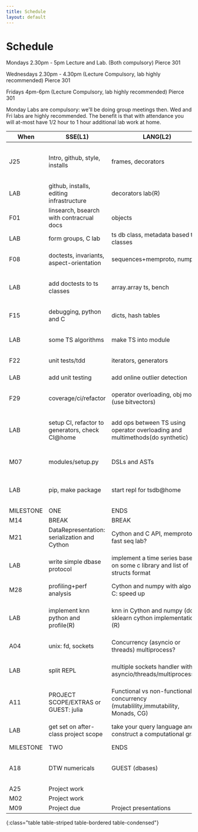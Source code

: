 ```yaml
---
title: Schedule
layout: default
---
```


# Schedule



Mondays 2.30pm - 5pm Lecture and Lab. (Both compulsory) Pierce 301

Wednesdays 2.30pm - 4.30pm (Lecture Compulsory, lab highly recommended) Pierce 301

Fridays 4pm-6pm (Lecture Compulsory, lab highly recommended) Pierce 301

Monday Labs are compulsory: we'll be doing group meetings then. Wed and Fri labs are highly recommended. The benefit is that with attendance you will at-most have 1/2 hour to 1 hour additional lab work at home.



| When      | SSE(L1)                                  | LANG(L2)                                 | DSA(L3)                                  | @home                                    |
| --------- | ---------------------------------------- | ---------------------------------------- | ---------------------------------------- | ---------------------------------------- |
| J25       | Intro, github, style, installs           | frames, decorators                       | computational models (recursive, iterative, div-conq) and O(n) |                                          |
| LAB       | github, installs, editing infrastructure | decorators lab(R)                        | fibonacci multiple ways(R)               |                                          |
| F01       | linsearch, bsearch with contracrual docs | objects                                  | lists+linkedlists, C                     |                                          |
| LAB       | form groups, C lab                       | ts db class, metadata based ts classes   | linked lists(R)                          | tsdb, ts class                           |
| F08       | doctests, invariants, aspect-orientation | sequences+memproto, numpy                | more C, pointers, memoryXXX              |                                          |
| LAB       | add doctests to ts classes               | array.array ts, bench                    | XXX                                      | ts class with contiguous memory numpy    |
| F15       | debugging, python and C                  | dicts, hash tables                       | numerical programming, simple FFT        |                                          |
| LAB       | some TS algorithms                       | make TS into module                      | softmax(R)                               | add simple algorithms, FFT               |
| F22       | unit tests/tdd                           | iterators, generators                    | bin (search) trees                       |                                          |
| LAB       | add unit testing                         | add online outlier detection             | Trees(R) (todo)                          | add online algorithms                    |
| F29       | coverage/ci/refactor                     | operator overloading, obj model, (use bitvectors) | heaps, sort and search, tim-sort         |                                          |
| LAB       | setup CI, refactor to generators, check CI@home | add ops between TS using operator overloading and multimethods(do synthetic) | multi dispatch TS sort .                 | add between-time series ops including distance |
| M07       | modules/setup.py                         | DSLs and ASTs                            | Metadata and Query Languages             |                                          |
| LAB       | pip, make package                        | start repl for tsdb@home                 | enhance dsl with metadata selection from dicts | add simple query repl on db              |
| MILESTONE | ONE                                      | ENDS                                     | HERE                                     |                                          |
| M14       | BREAK                                    | BREAK                                    | BREAK                                    |                                          |
| M21       | DataRepresentation: serialization and Cython | Cython and C API, memproto, fast seq lab? | Indexing: dbases/btrees                  |                                          |
| LAB       | write simple dbase protocol              | implement a time series based on some c library and list of structs format | implement 2 level external storage for time series | convert dbase to btree dbase             |
| M28       | profiling+perf analysis                  | Cython and numpy with algo in C: speed up | kNN numericals                           |                                          |
| LAB       | implement knn python and profile(R)      | knn in Cython and numpy (do a sklearn cython implementation)(R) | knn with a faster algorithm still exported to py (perhaps in py only) | implement some KNN numericals            |
| A04       | unix: fd, sockets                        | Concurrency (asyncio or threads) multiprocess? | rtree/vptree                             |                                          |
| LAB       | split REPL                               | multiple sockets handler with asyncio/threads/multiprocess(R) | TODO: rtree/vptree (R)                   | add to meta/index a vptree for kNN db    |
| A11       | PROJECT SCOPE/EXTRAS or GUEST: julia     | Functional vs non-functional for concurrency (mutablility,immutability, Monads, CG) | optimizing CG, graph based scheduler, dask |                                          |
| LAB       | get set on after-class project scope     | take your query language and construct a computational graph | optimize the graph                       | add computational graph to db            |
| MILESTONE | TWO                                      | ENDS                                     | HERE                                     |                                          |
| A18       | DTW  numericals                          | GUEST (dbases)                           | FFT and its optimization? (whole lecture: guest) |                                          |
| A25       | Project work                             |                                          |                                          |                                          |
| M02       | Project work                             |                                          |                                          |                                          |
| M09       | Project due                              | Project presentations                    | Project grades                           |                                          |
{:class="table table-striped table-bordered table-condensed"}

